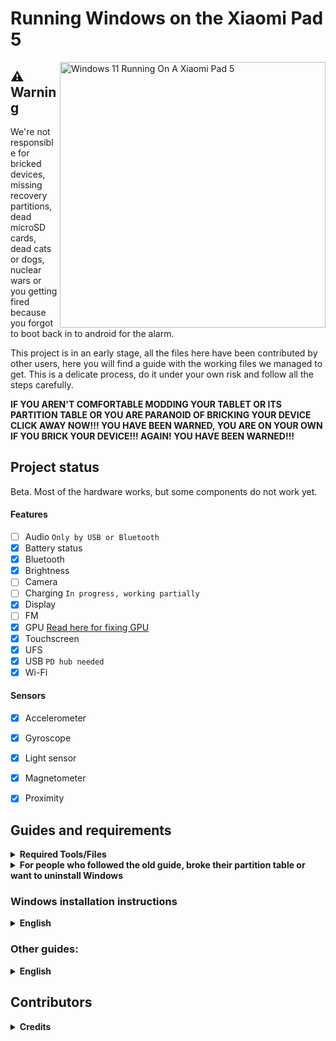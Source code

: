 # Running Windows on the Xiaomi Pad 5

<img align="right" src="https://raw.githubusercontent.com/erdilS/Port-Windows-11-Xiaomi-Pad-5/main/nabu.png" width="425" alt="Windows 11 Running On A Xiaomi Pad 5">

## ⚠️ **Warning**

We're not responsible for bricked devices, missing recovery partitions, dead microSD cards, dead cats or dogs, nuclear wars or you getting fired because you forgot to boot back in to android for the alarm.

This project is in an early stage, all the files here have been contributed by other users, here you will find a guide with the working files we managed to get. This is a delicate process, do it under your own risk and follow all the steps carefully.

**IF YOU AREN'T COMFORTABLE MODDING YOUR TABLET OR ITS PARTITION TABLE OR YOU ARE PARANOID OF BRICKING YOUR DEVICE CLICK AWAY NOW!!! YOU HAVE BEEN WARNED, YOU ARE ON YOUR OWN IF YOU BRICK YOUR DEVICE!!! AGAIN! YOU HAVE BEEN WARNED!!!**

## Project status

Beta. Most of the hardware works, but some components do not work yet.

#### Features

- [ ] Audio ```Only by USB or Bluetooth```
- [x] Battery status
- [x] Bluetooth
- [x] Brightness
- [ ] Camera
- [ ] Charging ```In progress, working partially ```
- [x] Display
- [ ] FM
- [x] GPU [Read here for fixing GPU](guide/English/otherthings-en.md)
- [x] Touchscreen
- [x] UFS
- [x] USB ```PD hub needed```
- [x] Wi-Fi

#### Sensors
- [x] Accelerometer
- [x] Gyroscope
- [x] Light sensor
- [x] Magnetometer
- [x] Proximity


## Guides and requirements

<details> 
<summary><strong>Required Tools/Files</strong></summary>

Human:

- Understand English

- Understand how to use TWRP

- Understand how to use CMD

- Functioning brain

PC:

- [Windows on ARM image](https://uupdump.net/) (Windows 11 is recommended)

- [platform-tools](https://developer.android.com/studio/releases/platform-tools).

- [DriverUpdater](https://github.com/WOA-Project/DriverUpdater/releases/) to install the [drivers](https://github.com/map220v/MiPad5-Drivers)

Tablet:

- [UEFI image and TWRP](https://github.com/erdilS/Port-Windows-11-Xiaomi-Pad-5/releases/tag/1.0)

</details> 

<details> 

<summary><strong>For people who followed the old guide, broke their partition table or want to uninstall Windows</strong></summary>

- [English](guide/English/0-transition-en.md)

</details> 


### Windows installation instructions

<details> 

<summary><strong>English</strong></summary>

1 - [Create partitions](guide/English/1-partition-en.md)

2 - [Install Windows](guide/English/2-install-en.md)
  
</details> 

### Other guides:

<details> 

<summary><strong>English</strong></summary>

- [If you just want to update the drivers follow these commands](guide/English/update-en.md)

- [Dual booting and updating GPU driver](guide/English/otherthings-en.md)
  
</details> 

## Contributors

<details> 

<summary><b><strong>Credits</strong></b></summary>

- [Icesito68](https://github.com/Icesito68) ```Made Windows partitioning commands and made original vayu repo```

- [Map220v](https://github.com/map220v) ```Maintains UEFI and Drivers```
  
- [Renegade Project](https://github.com/edk2-porting) ```Making the core of this project```

- [gus33000](https://github.com/gus33000) ```Providing help, also made base install guide, all of the original drivers and the msc script```

- [Renegade Project Discord members](https://discord.gg/XXBWfag) ```Provided Help```
 
- [MollySophia](https://github.com/MollySophia) ```Helped to fix battery status```

- [bibarub](https://github.com/bibarub) ```Made original bat file for switching Windows to Android```

- [entaromia](https://github.com/entaromia) ```Made application for switching Android to Windows```

</details>  

